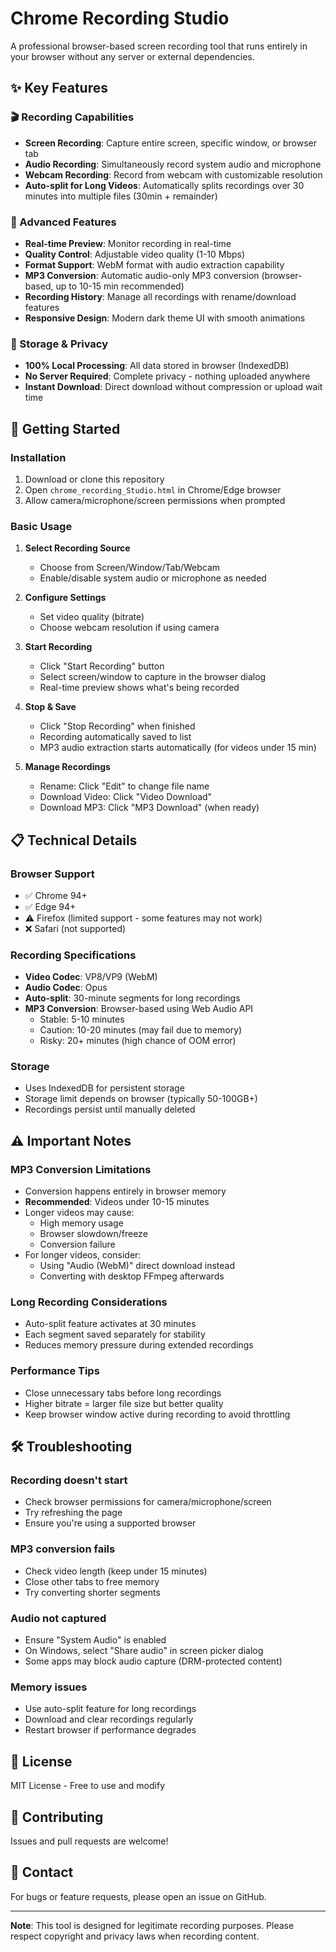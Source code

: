 # Chrome Recording Studio

A professional browser-based screen recording tool that runs entirely in your browser without any server or external dependencies.

## ✨ Key Features

### 🎬 Recording Capabilities
- **Screen Recording**: Capture entire screen, specific window, or browser tab
- **Audio Recording**: Simultaneously record system audio and microphone
- **Webcam Recording**: Record from webcam with customizable resolution
- **Auto-split for Long Videos**: Automatically splits recordings over 30 minutes into multiple files (30min + remainder)

### 🎨 Advanced Features
- **Real-time Preview**: Monitor recording in real-time
- **Quality Control**: Adjustable video quality (1-10 Mbps)
- **Format Support**: WebM format with audio extraction capability
- **MP3 Conversion**: Automatic audio-only MP3 conversion (browser-based, up to 10-15 min recommended)
- **Recording History**: Manage all recordings with rename/download features
- **Responsive Design**: Modern dark theme UI with smooth animations

### 💾 Storage & Privacy
- **100% Local Processing**: All data stored in browser (IndexedDB)
- **No Server Required**: Complete privacy - nothing uploaded anywhere
- **Instant Download**: Direct download without compression or upload wait time

## 🚀 Getting Started

### Installation
1. Download or clone this repository
2. Open `chrome_recording_Studio.html` in Chrome/Edge browser
3. Allow camera/microphone/screen permissions when prompted

### Basic Usage
1. **Select Recording Source**
   - Choose from Screen/Window/Tab/Webcam
   - Enable/disable system audio or microphone as needed

2. **Configure Settings**
   - Set video quality (bitrate)
   - Choose webcam resolution if using camera

3. **Start Recording**
   - Click "Start Recording" button
   - Select screen/window to capture in the browser dialog
   - Real-time preview shows what's being recorded

4. **Stop & Save**
   - Click "Stop Recording" when finished
   - Recording automatically saved to list
   - MP3 audio extraction starts automatically (for videos under 15 min)

5. **Manage Recordings**
   - Rename: Click "Edit" to change file name
   - Download Video: Click "Video Download"
   - Download MP3: Click "MP3 Download" (when ready)

## 📋 Technical Details

### Browser Support
- ✅ Chrome 94+
- ✅ Edge 94+
- ⚠️ Firefox (limited support - some features may not work)
- ❌ Safari (not supported)

### Recording Specifications
- **Video Codec**: VP8/VP9 (WebM)
- **Audio Codec**: Opus
- **Auto-split**: 30-minute segments for long recordings
- **MP3 Conversion**: Browser-based using Web Audio API
  - Stable: 5-10 minutes
  - Caution: 10-20 minutes (may fail due to memory)
  - Risky: 20+ minutes (high chance of OOM error)

### Storage
- Uses IndexedDB for persistent storage
- Storage limit depends on browser (typically 50-100GB+)
- Recordings persist until manually deleted

## ⚠️ Important Notes

### MP3 Conversion Limitations
- Conversion happens entirely in browser memory
- **Recommended**: Videos under 10-15 minutes
- Longer videos may cause:
  - High memory usage
  - Browser slowdown/freeze
  - Conversion failure
- For longer videos, consider:
  - Using "Audio (WebM)" direct download instead
  - Converting with desktop FFmpeg afterwards

### Long Recording Considerations
- Auto-split feature activates at 30 minutes
- Each segment saved separately for stability
- Reduces memory pressure during extended recordings

### Performance Tips
- Close unnecessary tabs before long recordings
- Higher bitrate = larger file size but better quality
- Keep browser window active during recording to avoid throttling

## 🛠️ Troubleshooting

### Recording doesn't start
- Check browser permissions for camera/microphone/screen
- Try refreshing the page
- Ensure you're using a supported browser

### MP3 conversion fails
- Check video length (keep under 15 minutes)
- Close other tabs to free memory
- Try converting shorter segments

### Audio not captured
- Ensure "System Audio" is enabled
- On Windows, select "Share audio" in screen picker dialog
- Some apps may block audio capture (DRM-protected content)

### Memory issues
- Use auto-split feature for long recordings
- Download and clear recordings regularly
- Restart browser if performance degrades

## 📄 License
MIT License - Free to use and modify

## 🤝 Contributing
Issues and pull requests are welcome!

## 📧 Contact
For bugs or feature requests, please open an issue on GitHub.

---

**Note**: This tool is designed for legitimate recording purposes. Please respect copyright and privacy laws when recording content.